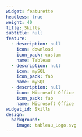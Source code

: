 ```yaml
---
widget: featurette
headless: true
weight: 40
title: Skills
subtitle: null
feature:
  - description: null
    icon: download
    icon_pack: custom
    name: Tableau
  - description: null
    icon: mySQL
    icon_pack: fab
    name: mySQL
  - description: null
    icon: Microsoft Office
    icon_pack: fab
    name: Microsoft Office
widget_id: Skills
design:
  background:
    image: tableau_Logo.svg
---
```

